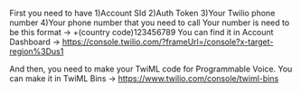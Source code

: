 First you need to have
1)Account SId
2)Auth Token
3)Your Twilio phone number
4)Your phone number that you need to call
Your number is need to be this format -> +(country code)123456789
You can find it in Account Dashboard
-> https://console.twilio.com/?frameUrl=/console?x-target-region%3Dus1

And then, you need to make your TwiML code for Programmable Voice.
You can make it in TwiML Bins 
-> https://www.twilio.com/console/twiml-bins
